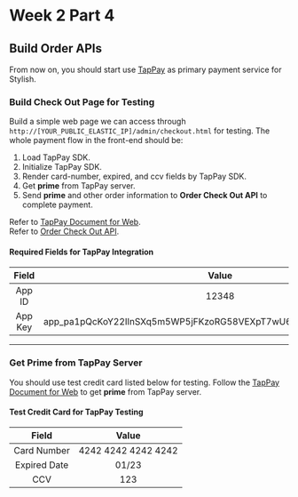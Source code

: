 # Week 2 Part 4

## Build Order APIs

From now on, you should start use [TapPay](https://www.tappaysdk.com/en/) as primary payment service for Stylish.

### Build Check Out Page for Testing

Build a simple web page we can access through `http://[YOUR_PUBLIC_ELASTIC_IP]/admin/checkout.html` for testing. The whole payment flow in the front-end should be:

1. Load TapPay SDK.
2. Initialize TapPay SDK.
3. Render card-number, expired, and ccv fields by TapPay SDK.
4. Get **prime** from TapPay server.
5. Send **prime** and other order information to **Order Check Out API** to complete payment.

Refer to [TapPay Document for Web](https://docs.tappaysdk.com/tutorial/zh/web/front.html#front).  
Refer to [Order Check Out API](https://github.com/AppWorks-School/API-Doc/tree/master/Stylish#order-check-out-api).

#### Required Fields for TapPay Integration

| Field | Value |
| :---: | :---: |
| App ID | 12348 |
| App Key | app_pa1pQcKoY22IlnSXq5m5WP5jFKzoRG58VEXpT7wU62ud7mMbDOGzCYIlzzLF |

---

### Get Prime from TapPay Server

You should use test credit card listed below for testing. Follow the [TapPay Document for Web](https://docs.tappaysdk.com/tutorial/zh/web/front.html#front) to get **prime** from TapPay server.

#### Test Credit Card for TapPay Testing

| Field | Value |
| :---: | :---: |
| Card Number | 4242 4242 4242 4242 |
| Expired Date | 01/23 |
| CCV | 123 |
